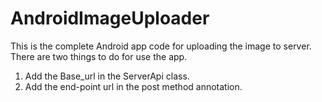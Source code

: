 # AndroidImageUploader

This is the complete Android app code for uploading the image to server. There are two things to do for use the app.

1. Add the Base_url in the ServerApi class.
2. Add the end-point url in the post method annotation.
